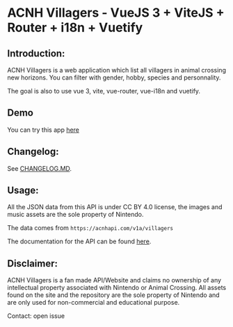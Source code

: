 # ACNH Villagers - VueJS 3 + ViteJS + Router + i18n + Vuetify 

## Introduction:

ACNH Villagers is a web application which list all villagers in animal crossing new horizons.
You can filter with gender, hobby, species and personnality.

The goal is also to use vue 3, vite, vue-router, vue-i18n and vuetify.

## Demo
You can try this app [here](https://acnh-villagers.netlify.app/)

## Changelog:
See [CHANGELOG.MD](https://github.com/JereMiO/ACNH-Villagers/blob/master/CHANGELOG.MD).

## Usage:

All the JSON data from this API is under CC BY 4.0 license, the images and music assets are the sole property of Nintendo.

The data comes from `https://acnhapi.com/v1a/villagers`

The documentation for the API can be found [here](https://acnhapi.com/doc).

## Disclaimer:
ACNH Villagers is a fan made API/Website and claims no ownership of any intellectual property associated with Nintendo or Animal Crossing. All assets found on the site and the repository are the sole property of Nintendo and are only used for non-commercial and educational purpose.

Contact: open issue
